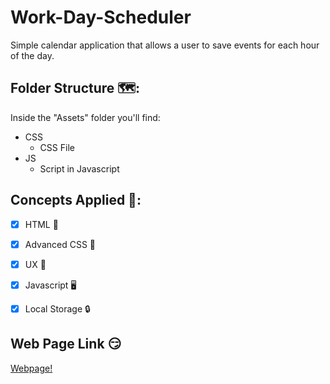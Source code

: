 # Work-Day-Scheduler
Simple calendar application that allows a user to save events for each hour of the day.

## Folder Structure 🗺️:
Inside the "Assets" folder you'll find:
- CSS
    - CSS File
- JS
    - Script in Javascript

## Concepts Applied 🧐:
- [x] HTML 🦴

- [x] Advanced CSS 🎨

- [x] UX 🤔

- [x] Javascript 🖥️

- [x] Local Storage 🔒

## Web Page Link 😏
<a href="https://davidtc8.github.io/Work-Day-Scheduler/" target="_blank">Webpage!</a>